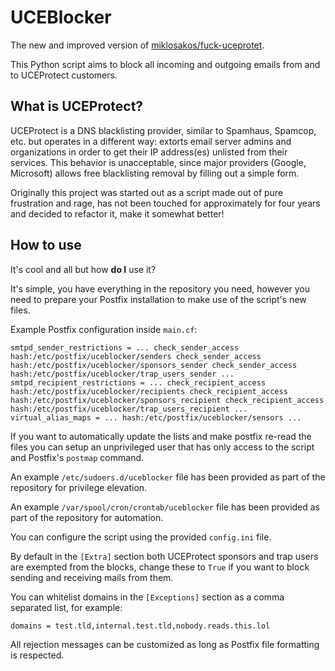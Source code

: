 # UCEBlocker

The new and improved version of [miklosakos/fuck-uceprotet](https://github.com/miklosakos/fuck-uceprotect).

This Python script aims to block all incoming and outgoing emails from and to UCEProtect customers.

## What is UCEProtect?

UCEProtect is a DNS blacklisting provider, similar to Spamhaus, Spamcop, etc. but operates in a different way: extorts email server admins and organizations in order to get their IP address(es) unlisted from their services. This behavior is unacceptable, since major providers (Google, Microsoft) allows free blacklisting removal by filling out a simple form.

Originally this project was started out as a script made out of pure frustration and rage, has not been touched for approximately for four years and decided to refactor it, make it somewhat better!

## How to use

It's cool and all but how **do I** use it?

It's simple, you have everything in the repository you need, however you need to prepare your Postfix installation to make use of the script's new files.

Example Postfix configuration inside `main.cf`:

```
smtpd_sender_restrictions = ... check_sender_access hash:/etc/postfix/uceblocker/senders check_sender_access hash:/etc/postfix/uceblocker/sponsors_sender check_sender_access hash:/etc/postfix/uceblocker/trap_users_sender ...
smtpd_recipient_restrictions = ... check_recipient_access hash:/etc/postfix/uceblocker/recipients check_recipient_access hash:/etc/postfix/uceblocker/sponsors_recipient check_recipient_access hash:/etc/postfix/uceblocker/trap_users_recipient ...
virtual_alias_maps = ... hash:/etc/postfix/uceblocker/sensors ...
```

If you want to automatically update the lists and make postfix re-read the files you can setup an unprivileged user that has only access to the script and Postfix's `postmap` command.

An example `/etc/sudoers.d/uceblocker` file has been provided as part of the repository for privilege elevation.

An example `/var/spool/cron/crontab/uceblocker` file has been provided as part of the repository for automation.

You can configure the script using the provided `config.ini` file.

By default in the `[Extra]` section both UCEProtect sponsors and trap users are exempted from the blocks, change these to `True` if you want to block sending and receiving mails from them.

You can whitelist domains in the `[Exceptions]` section as a comma separated list, for example:
```
domains = test.tld,internal.test.tld,nobody.reads.this.lol
```

All rejection messages can be customized as long as Postfix file formatting is respected.